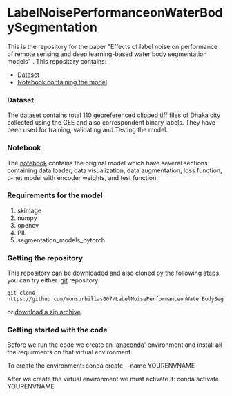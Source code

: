 # LabelNoisePerformanceonWaterBodySegmentation
 This is the repository for the paper "Effects of label noise on performance of remote sensing and deep learning-based water body segmentation models" . 
 This repository contains:
 - [Dataset](https://github.com/monsurhillas007/LabelNoisePerformanceonWaterBodySegmentation/tree/main/Dataset)
 - [Notebook containing the model](https://github.com/monsurhillas007/LabelNoisePerformanceonWaterBodySegmentation/blob/main/model.ipynb)
 
### Dataset
The [dataset](https://github.com/monsurhillas007/LabelNoisePerformanceonWaterBodySegmentation/tree/main/Dataset) contains total 110 georeferenced clipped tiff files of Dhaka city collected using the GEE  and also correspondent binary labels. They have been used for training, validating and Testing the model. 

### Notebook
The [notebook](https://github.com/monsurhillas007/LabelNoisePerformanceonWaterBodySegmentation/blob/main/model.ipynb) contains the original model which have several sections containing data loader, data visualization, data augmentation, loss function, u-net model with encoder weights, and test function.

### Requirements for the model
 1. skimage
 2. numpy
 3. opencv
 4. PIL
 5. segmentation_models_pytorch

### Getting the repository

This repository can be downloaded and also cloned by the following steps, you can try either.
[git](https://git-scm.com/) repository:

    git clone https://github.com/monsurhillas007/LabelNoisePerformanceonWaterBodySegmentation.git

or [download a zip archive](https://github.com/monsurhillas007/LabelNoisePerformanceonWaterBodySegmentation/archive/refs/heads/main.zip).

### Getting started with the code
Before we run the code we create an ['anaconda'](https://www.anaconda.com/) environment and install all the requirments on that virtual environment.

To create the environment:
    conda create --name YOURENVNAME
    
After we create the virtual environment we must activate it:
	conda activate YOURENVNAME
